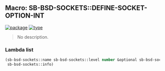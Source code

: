 ## Macro: SB-BSD-SOCKETS::DEFINE-SOCKET-OPTION-INT
[![package](https://img.shields.io/badge/Package-SB--BSD--SOCKETS-5f9ea0.svg?style=social&colorA=999999)](../) [![type](https://img.shields.io/badge/Type-Macro-5f9ea0.svg?style=social&colorA=999999)](../#macro) 

> No description.

### Lambda list
```cl
(sb-bsd-sockets::name sb-bsd-sockets::level number &optional sb-bsd-sockets::features
 sb-bsd-sockets::info)
```
